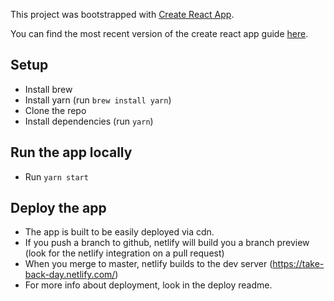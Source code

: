 This project was bootstrapped with [Create React App](https://github.com/facebookincubator/create-react-app).

You can find the most recent version of the create react app guide [here](https://github.com/facebookincubator/create-react-app/blob/master/packages/react-scripts/template/README.md).

## Setup

- Install brew
- Install yarn (run `brew install yarn`)
- Clone the repo
- Install dependencies (run `yarn`)

## Run the app locally

- Run `yarn start`

## Deploy the app

- The app is built to be easily deployed via cdn.
- If you push a branch to github, netlify will build you a branch preview (look for the netlify integration on a pull request)
- When you merge to master, netlify builds to the dev server (https://take-back-day.netlify.com/)
- For more info about deployment, look in the deploy readme.
